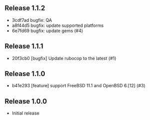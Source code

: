 ## Release 1.1.2

* 3cdf7ad bugfix: QA
* a8f44d5 bugfix: update supported platforms
* 6e7fd69 bugfix: update gems (#4)

## Release 1.1.1

* 20f3cb0 [bugfix] Update rubocop to the latest (#1)

## Release 1.1.0

* b41e293 [feature] support FreeBSD 11.1 and OpenBSD 6.[12] (#3)

## Release 1.0.0

* Initial release
